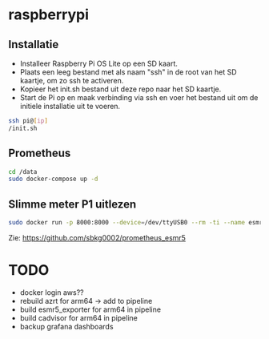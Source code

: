 # raspberrypi

## Installatie

- Installeer Raspberry Pi OS Lite op een SD kaart.
- Plaats een leeg bestand met als naam "ssh" in de root van het SD kaartje, om zo ssh te activeren.
- Kopieer het init.sh bestand uit deze repo naar het SD kaartje.
- Start de Pi op en maak verbinding via ssh en voer het bestand uit om de initiele installatie uit te voeren.

```bash
ssh pi@[ip]
/init.sh
```

## Prometheus

```bash
cd /data
sudo docker-compose up -d
```

## Slimme meter P1 uitlezen

```bash
sudo docker run -p 8000:8000 --device=/dev/ttyUSB0 --rm -ti --name esmr5_exporter esmr5_exporter:1.0
```

Zie:
https://github.com/sbkg0002/prometheus_esmr5

# TODO

- docker login aws??
- rebuild azrt for arm64 -> add to pipeline
- build esmr5_exporter for arm64 in pipeline
- build cadvisor for arm64 in pipeline
- backup grafana dashboards
